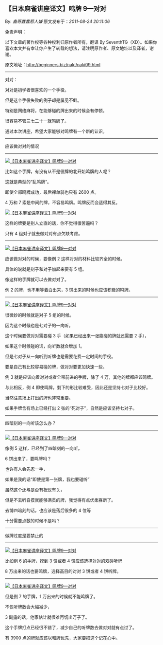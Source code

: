 ## 【日本麻雀讲座译文】鸣牌 9—对对

By: _鑫哥蠢蠢惹人嫌_ 原文发布于：_2011-08-24 20:11:06_

免责声明：

以下文章的著作权等各种权利归原作者所有，翻译 By
SeventhTG（XD）。如果你喜欢本文并有幸让你产生了转载的想法，请注明原作者、原文地址以及译者，谢谢。

原文地址：http://beginners.biz/naki/naki09.html

---

对对：

对对是初学者很喜欢的一个手役。

但是这个手役失败的例子却是屡见不鲜。

特别是网络麻将，在能够碰的牌出来的时候会有停顿。

很容易不管三七二十一就鸣牌了。

通过本次讲座，希望大家能够对鸣牌有一个新的认识。

---

应该做对对的情况

---

[![【日本麻雀讲座译文】鸣牌9—对对](http://s1.sinaimg.cn/middle/7f78b76fgab3f433d33e0&690)](http://photo.blog.sina.com.cn/showpic.html#blogid=7f78b76f0100vuq3&url=http://s1.sinaimg.cn/orignal/7f78b76fgab3f433d33e0)

比如这个手牌，有没有从不是役牌的北开始鸣牌的人呢？

这就是典型的“乱鸣牌”。

即使全部鸣牌成功，最后裸单骑也只有 2600 点。

4 万和 7 索是中间的牌，不容易鸣牌。鸣牌反而会适得其反。

[![【日本麻雀讲座译文】鸣牌9—对对](http://s15.sinaimg.cn/middle/7f78b76fgab3f4e543b5e&690)](http://photo.blog.sina.com.cn/showpic.html#blogid=7f78b76f0100vuq3&url=http://s15.sinaimg.cn/orignal/7f78b76fgab3f4e543b5e)

这样的牌要是别人立直的话，你不觉得很苦逼吗？

只有 4 组对子就去做对对有点欠缺考虑。

---

[![【日本麻雀讲座译文】鸣牌9—对对](http://s3.sinaimg.cn/middle/7f78b76fgab3f52b298d2&690)](http://photo.blog.sina.com.cn/showpic.html#blogid=7f78b76f0100vuq3&url=http://s3.sinaimg.cn/orignal/7f78b76fgab3f52b298d2)

应该做对对的时候，要像例 2 这样对对的材料比较齐全的时候。

具体的说就是刻子和对子加起来要有 5 组。

像这样的手牌就可以去做对对了。

例 2 的牌，也不用等着白出来，3 饼出来的时候也应该积极的鸣牌。

---

[![【日本麻雀讲座译文】鸣牌9—对对](http://s13.sinaimg.cn/middle/7f78b76fgab3f5e7b490c&690)](http://photo.blog.sina.com.cn/showpic.html#blogid=7f78b76f0100vuq3&url=http://s13.sinaimg.cn/orignal/7f78b76fgab3f5e7b490c)

很微妙的时候就是对子 5 组的时候。

因为这个时候也是七对子的一向听。

这个时候要做对对需要碰 3 手（如果已经出来一张能碰的牌就还需要 2 手），

如果这个时候碰的话，向听数就会增加 1。

但是七对子从一向听到听牌也是需要花费一定时间的手役。

要是自己有比较容易碰的牌，做对对要更加快速一些。

例 3 就是应该向着对对或者全带前进的手牌，除了 4 万，其他的牌都应该鸣牌。

与此相反，例 4 即使鸣牌，剩下的形比较难受，因此还是坚持七对子比较好。

当然注意场上打出的牌也非常重要。

如果手牌含有场上已经打出 2 张的“死对子”，自然是应该坚持七对子。

---

四暗刻的一向听该怎么办？

---

[![【日本麻雀讲座译文】鸣牌9—对对](http://s4.sinaimg.cn/middle/7f78b76fgab3f7fe34d43&690)](http://photo.blog.sina.com.cn/showpic.html#blogid=7f78b76f0100vuq3&url=http://s4.sinaimg.cn/orignal/7f78b76fgab3f7fe34d43)

像例 5 这样，已经到了四暗刻的一向听。

6 饼出来了，要鸣牌吗？

也许有人会先忍一手，

如果是我的话“即使是第一张牌，我也要碰听”

虽然这个还与是否有祝仪有关，

但是不去听自摸就能够满贯的牌，我觉得有点优柔寡断了。

去博四暗刻的话，也应该是落后很多的 4 位等

十分需要点数的时候不是吗？

---

做牌过度是要禁止的

---

[![【日本麻雀讲座译文】鸣牌9—对对](http://s2.sinaimg.cn/middle/7f78b76fgab3f9c6094c1&690)](http://photo.blog.sina.com.cn/showpic.html#blogid=7f78b76f0100vuq3&url=http://s2.sinaimg.cn/orignal/7f78b76fgab3f9c6094c1)

比如例 6 的手牌，摸到 3 饼或者 4 饼应该选择对对的双碰听牌

8 万出来的话也要鸣牌，选择高目的对对 3 饼或者 4 饼听牌。

---

[![【日本麻雀讲座译文】鸣牌9—对对](http://s7.sinaimg.cn/middle/7f78b76fgab3fa51d0736&690)](http://photo.blog.sina.com.cn/showpic.html#blogid=7f78b76f0100vuq3&url=http://s7.sinaimg.cn/orignal/7f78b76fgab3fa51d0736)

但是例 7 的手牌，1 万出来的时候就不能鸣牌了。

不仅听牌数会大幅减少，

3 副露的话，他家估计就很难再切出万子了。

这个手牌打点已经很不错了，减少自己的听牌数去做对对就有点过了。

有 3900 点的牌就应该以和牌优先，大家要把这个记在心中。
